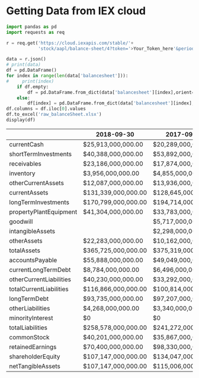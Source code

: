 
# Getting Data from IEX cloud 
```python
import pandas as pd
import requests as req
```


```python
r = req.get('https://cloud.iexapis.com/stable/'+
            'stock/aapl/balance-sheet/4?token='>Your_Token_here'&period=annual')
```


```python
data = r.json()
# print(data)
df = pd.DataFrame()
for index in range(len(data['balancesheet'])):
#     print(index)
    if df.empty:
        df = pd.DataFrame.from_dict(data['balancesheet'][index],orient='index')
    else:
        df[index] = pd.DataFrame.from_dict(data['balancesheet'][index],orient='index')
df.columns = df.iloc[0].values
df.to_excel('raw_balanceSheet.xlsx')
display(df)
```
|                          |    2018-09-30        |     2017-09-30     |     2016-09-30      |    2015-09-30             | 
|-------------------------|-----------------------|-----------------------|-----------------------|-----------------------| 
| currentCash             |  $25,913,000,000.00   |  $20,289,000,000.00   |  $20,484,000,000.00   |  $21,120,000,000.00   | 
| shortTermInvestments    |  $40,388,000,000.00   |  $53,892,000,000.00   |  $46,671,000,000.00   |  $20,481,000,000.00   | 
| receivables             |  $23,186,000,000.00   |  $17,874,000,000.00   |  $15,754,000,000.00   |  $16,849,000,000.00   | 
| inventory               |  $3,956,000,000.00    |  $4,855,000,000.00    |  $2,132,000,000.00    |  $2,349,000,000.00    | 
| otherCurrentAssets      |  $12,087,000,000.00   |  $13,936,000,000.00   |  $8,283,000,000.00    |  $15,085,000,000.00   | 
| currentAssets           |  $131,339,000,000.00  |  $128,645,000,000.00  |  $106,869,000,000.00  |  $89,378,000,000.00   | 
| longTermInvestments     |  $170,799,000,000.00  |  $194,714,000,000.00  |  $170,430,000,000.00  |  $164,065,000,000.00  | 
| propertyPlantEquipment  |  $41,304,000,000.00   |  $33,783,000,000.00   |  $27,010,000,000.00   |  $22,471,000,000.00   | 
| goodwill                |                       |  $5,717,000,000.00    |  $5,414,000,000.00    |  $5,116,000,000.00    | 
| intangibleAssets        |                       |  $2,298,000,000.00    |  $3,206,000,000.00    |  $3,893,000,000.00    | 
| otherAssets             |  $22,283,000,000.00   |  $10,162,000,000.00   |  $8,757,000,000.00    |  $5,556,000,000.00    | 
| totalAssets             |  $365,725,000,000.00  |  $375,319,000,000.00  |  $321,686,000,000.00  |  $290,479,000,000.00  | 
| accountsPayable         |  $55,888,000,000.00   |  $49,049,000,000.00   |  $37,294,000,000.00   |  $35,490,000,000.00   | 
| currentLongTermDebt     |  $8,784,000,000.00    |  $6,496,000,000.00    |  $3,500,000,000.00    |  $2,500,000,000.00    | 
| otherCurrentLiabilities |  $40,230,000,000.00   |  $33,292,000,000.00   |  $30,107,000,000.00   |  $34,121,000,000.00   | 
| totalCurrentLiabilities |  $116,866,000,000.00  |  $100,814,000,000.00  |  $79,006,000,000.00   |  $80,610,000,000.00   | 
| longTermDebt            |  $93,735,000,000.00   |  $97,207,000,000.00   |  $75,427,000,000.00   |  $53,463,000,000.00   | 
| otherLiabilities        |  $4,268,000,000.00    |  $3,340,000,000.00    |  $4,285,000,000.00    |  $4,789,000,000.00    | 
| minorityInterest        |  $0                   |  $0                   |  $0                   |  $0                   | 
| totalLiabilities        |  $258,578,000,000.00  |  $241,272,000,000.00  |  $193,437,000,000.00  |  $171,124,000,000.00  | 
| commonStock             |  $40,201,000,000.00   |  $35,867,000,000.00   |  $31,251,000,000.00   |  $27,416,000,000.00   | 
| retainedEarnings        |  $70,400,000,000.00   |  $98,330,000,000.00   |  $96,364,000,000.00   |  $92,284,000,000.00   | 
| shareholderEquity       |  $107,147,000,000.00  |  $134,047,000,000.00  |  $128,249,000,000.00  |  $119,355,000,000.00  | 
| netTangibleAssets       |  $107,147,000,000.00  |  $115,006,000,000.00  |  $108,409,000,000.00  |  $100,898,000,000.00  | 








